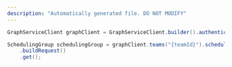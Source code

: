 ```yaml
---
description: "Automatically generated file. DO NOT MODIFY"
---
```

<!-- markdownlint-disable MD041 -->

```java
GraphServiceClient graphClient = GraphServiceClient.builder().authenticationProvider( authProvider ).buildClient();

SchedulingGroup schedulingGroup = graphClient.teams("{teamId}").schedule().schedulingGroups("{schedulingGroupId}")
    .buildRequest()
    .get();
```
